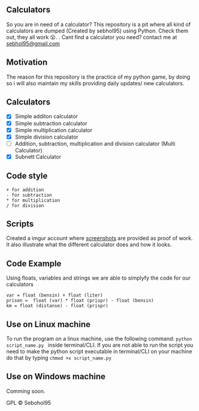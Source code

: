 ## Calculators
So you are in need of a calculator? This repository is a pit where all kind of calculators are dumped (Created by sebhol95) using Python. Check them out, they all work :open_mouth:.  . Cant find a calculator you need? contact me at sebhol95@gmail.com

## Motivation
The reason for this repository is the practice of my python game, by doing so i will also maintain my skills providing daily updates/ new calculators.

## Calculators
- [X] Simple additon calculator
- [X] Simple subtraction calculator
- [X] Simple multiplication calculator
- [X] Simple division calculator
- [ ] Addition, subtraction, multiplication and division calculator (Multi Calculator)
- [X] Subnett Calculator

## Code style
```
+ for addition
- for subtraction
* for multiplication
/ for division
```

## Scripts
Created a imgur account where [screenshots](https://sebastianholterhuset.imgur.com/all/) are provided as proof of work. It also illustrate what the different calculator does and how it looks. 

## Code Example
Using floats, variables and strings we are able to simplyfy the code for our calculators
```
var = float (bensin) + float (liter)
prisen =  float (var) * float (prispr) - float (bensin)
km = float (distanse) - float (prispr)
```
## Use on Linux machine 
To run the program on a linux machine, use the following command: ```python script_name.py ``` inside terminal/CLI.
If you are not able to run the script you need to make the python script executable in terminal/CLI on your machine do that by typing ```chmod +x script_name.py ```

## Use on Windows machine
Comming soon. 

GPL © Sebohol95
